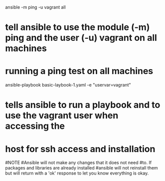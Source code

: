 ansible -m ping -u vagrant all
# tell ansible to use the module (-m) ping and the user (-u) vagrant on all machines
# running a ping test on all machines




ansible-playbook basic-laybook-1.yaml -e "uservar=vagrant"
# tells ansible to run a playbook and to use the vagrant user when accessing the
# host for ssh access and installation


#NOTE
#Ansible will not make any changes that it does not need
#to. If packages and libraries are already installed
#ansible will not reinstall them but will return with a 'ok' response to let you know everything is okay.
